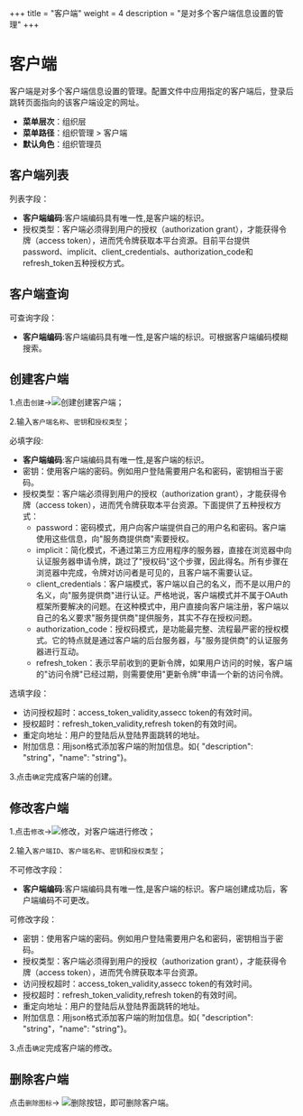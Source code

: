 ﻿+++
title = "客户端"
weight = 4
description = "是对多个客户端信息设置的管理"
+++

# 客户端

客户端是对多个客户端信息设置的管理。配置文件中应用指定的客户端后，登录后跳转页面指向的该客户端设定的网址。

  - **菜单层次**：组织层
  - **菜单路径**：组织管理 > 客户端
  - **默认角色**：组织管理员

<h2 id="1">客户端列表</h2>

列表字段：

- **客户端编码**:客户端编码具有唯一性,是客户端的标识。
- 授权类型：客户端必须得到用户的授权（authorization grant），才能获得令牌（access token），进而凭令牌获取本平台资源。目前平台提供password、implicit、client_credentials、authorization_code和refresh_token五种授权方式。

<h2 id="2">客户端查询</h2>

可查询字段：

- **客户端编码**:客户端编码具有唯一性,是客户端的标识。可根据客户端编码模糊搜索。

<h2 id="3">创建客户端</h2>

1.点击`创建`→![创建](/docs/user-guide/system-configuration/tenant/image/create.png)创建客户端；

2.输入`客户端名称`、`密钥`和`授权类型`；

必填字段:

- **客户端编码**:客户端编码具有唯一性,是客户端的标识。
- 密钥：使用客户端的密码。例如用户登陆需要用户名和密码，密钥相当于密码。
- 授权类型：客户端必须得到用户的授权（authorization grant），才能获得令牌（access token），进而凭令牌获取本平台资源。下面提供了五种授权方式：
    - password：密码模式，用户向客户端提供自己的用户名和密码。客户端使用这些信息，向"服务商提供商"索要授权。
    - implicit：简化模式，不通过第三方应用程序的服务器，直接在浏览器中向认证服务器申请令牌，跳过了"授权码"这个步骤，因此得名。所有步骤在浏览器中完成，令牌对访问者是可见的，且客户端不需要认证。
    - client_credentials：客户端模式，客户端以自己的名义，而不是以用户的名义，向"服务提供商"进行认证。严格地说，客户端模式并不属于OAuth框架所要解决的问题。在这种模式中，用户直接向客户端注册，客户端以自己的名义要求"服务提供商"提供服务，其实不存在授权问题。
    - authorization_code：授权码模式，是功能最完整、流程最严密的授权模式。它的特点就是通过客户端的后台服务器，与"服务提供商"的认证服务器进行互动。
    - refresh_token：表示早前收到的更新令牌，如果用户访问的时候，客户端的"访问令牌"已经过期，则需要使用"更新令牌"申请一个新的访问令牌。

选填字段：

- 访问授权超时：access_token_validity,assecc token的有效时间。
- 授权超时：refresh_token_validity,refresh token的有效时间。
- 重定向地址：用户的登陆后从登陆界面跳转的地址。
- 附加信息：用json格式添加客户端的附加信息。如{ "description": "string"，"name": "string"}。

3.点击`确定`完成客户端的创建。

<h2 id="4">修改客户端</h2>

1.点击`修改`→![修改](/docs/user-guide/system-configuration/tenant/image/update.png)，对客户端进行修改；

2.输入`客户端ID`、`客户端名称`、`密钥`和`授权类型`；

不可修改字段：

- **客户端编码**:客户端编码具有唯一性,是客户端的标识。客户端创建成功后，客户端编码不可更改。

可修改字段：

- 密钥：使用客户端的密码。例如用户登陆需要用户名和密码，密钥相当于密码。
- 授权类型：客户端必须得到用户的授权（authorization grant），才能获得令牌（access token），进而凭令牌获取本平台资源。
- 访问授权超时：access_token_validity,assecc token的有效时间。
- 授权超时：refresh_token_validity,refresh token的有效时间。
- 重定向地址：用户的登陆后从登陆界面跳转的地址。
- 附加信息：用json格式添加客户端的附加信息。如{ "description": "string"，"name": "string"}。

3.点击`确定`完成客户端的修改。

<h2 id="5">删除客户端</h2>

点击`删除图标`→ ![删除按钮](/docs/user-guide/system-configuration/tenant/image/del_button.png)，即可删除客户端。

